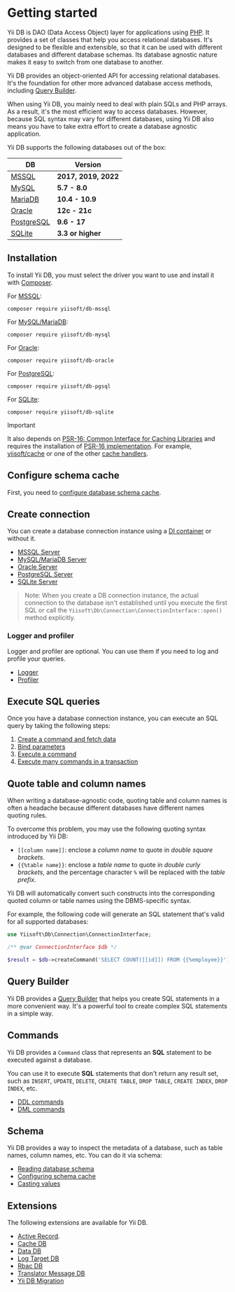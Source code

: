 # Getting started

Yii DB is DAO (Data Access Object) layer for applications using [PHP](https://www.php.net/).
It provides a set of classes that help you access relational databases.
It's designed to be flexible and extensible,
so that it can be used with different databases and different database schemas.
Its database agnostic nature makes it easy to switch from one database to another.

Yii DB provides an object-oriented API for accessing relational databases.
It's the foundation for other more advanced database access methods, including [Query Builder](query-builder.md).

When using Yii DB, you mainly need to deal with plain SQLs and PHP arrays.
As a result, it's the most efficient way to access databases.
However, because SQL syntax may vary for different databases, using Yii DB also means you have to take extra effort to
create a database agnostic application.

Yii DB supports the following databases out of the box:

| DB | Version              |
|----|----------------------|
| [MSSQL](https://www.microsoft.com/en-us/sql-server/sql-server-2019) | **2017, 2019, 2022** |
| [MySQL](https://www.mysql.com/) | **5.7 - 8.0**        |
| [MariaDB](https://mariadb.org/) | **10.4 - 10.9**    |
| [Oracle](https://www.oracle.com/database/) | **12c - 21c**       |
| [PostgreSQL](https://www.postgresql.org/) | **9.6 - 17**    |
| [SQLite](https://www.sqlite.org/) | **3.3 or higher**   |

## Installation

To install Yii DB, you must select the driver you want to use and install it with [Composer](https://getcomposer.org).

For [MSSQL](https://github.com/yiisoft/db-mssql):

```shell
composer require yiisoft/db-mssql
```

For [MySQL/MariaDB](https://github.com/yiisoft/db-mysql):

```shell
composer require yiisoft/db-mysql
```

For [Oracle](https://github.com/yiisoft/db-oracle):

```shell
composer require yiisoft/db-oracle
```

For [PostgreSQL](https://github.com/yiisoft/db-pgsql):

```shell
composer require yiisoft/db-pgsql
```

For [SQLite](https://github.com/yiisoft/db-sqlite):

```shell
composer require yiisoft/db-sqlite
```

> [!IMPORTANT]
> It also depends on [PSR-16: Common Interface for Caching Libraries](https://www.php-fig.org/psr/psr-16/) and requires
> the installation of [PSR-16 implementation](https://packagist.org/providers/psr/simple-cache-implementation).
> For example, [yiisoft/cache](https://github.com/yiisoft/cache) or one of the other [cache handlers](https://github.com/yiisoft/cache#cache-handlers).

## Configure schema cache

First, you need to [configure database schema cache](schema/cache.md).

## Create connection

You can create a database connection instance using a [DI container](https://github.com/yiisoft/di) or without it.

- [MSSQL Server](connection/mssql.md)
- [MySQL/MariaDB Server](connection/mysql.md)
- [Oracle Server](connection/oracle.md)
- [PostgreSQL Server](connection/pgsql.md)
- [SQLite Server](connection/sqlite.md)

> Note: When you create a DB connection instance, the actual connection to the database isn't established until
> you execute the first SQL or call the `Yiisoft\Db\Connection\ConnectionInterface::open()` method explicitly.

### Logger and profiler

Logger and profiler are optional. You can use them if you need to log and profile your queries.

- [Logger](connection/logger.md)
- [Profiler](connection/profiler.md)

## Execute SQL queries

Once you have a database connection instance, you can execute an SQL query by taking the following steps:

1. [Create a command and fetch data](queries/create-command-fetch-data.md)
2. [Bind parameters](queries/bind-parameters.md)
3. [Execute a command](queries/execute-command.md)
4. [Execute many commands in a transaction](queries/transactions.md)

## Quote table and column names

When writing a database-agnostic code, quoting table and column names is often a headache because different databases
have different names quoting rules.

To overcome this problem, you may use the following quoting syntax introduced by Yii DB:

- `[[column name]]`: enclose a *column name* to quote in *double square brackets*.
- `{{%table name}}`: enclose a *table name* to quote in *double curly brackets*, and the percentage character `%`
  will be replaced with the *table prefix*.

Yii DB will automatically convert such constructs into the corresponding quoted column or table names using the DBMS-specific syntax.

For example, the following code will generate an SQL statement that's valid for all supported databases:

```php
use Yiisoft\Db\Connection\ConnectionInterface;

/** @var ConnectionInterface $db */

$result = $db->createCommand('SELECT COUNT([[id]]) FROM {{%employee}}')->queryScalar()
```

## Query Builder

Yii DB provides a [Query Builder](query-builder.md) that helps you create SQL statements in a more convenient way.
It's a powerful tool to create complex SQL statements in a simple way.

## Commands

Yii DB provides a `Command` class that represents an **SQL** statement to be executed against a database.

You can use it to execute **SQL** statements that don't return any result set, such as `INSERT`, `UPDATE`, `DELETE`,
`CREATE TABLE`, `DROP TABLE`, `CREATE INDEX`, `DROP INDEX`, etc.

- [DDL commands](command/ddl.md)
- [DML commands](command/dml.md)

## Schema

Yii DB provides a way to inspect the metadata of a database, such as table names, column names, etc. You can do it
via schema:

- [Reading database schema](schema/usage.md)
- [Configuring schema cache](schema/cache.md)
- [Casting values](schema/typecasting.md)

## Extensions

The following extensions are available for Yii DB.

- [Active Record](https://github.com/yiisoft/active-record).
- [Cache DB](https://github.com/yiisoft/cache-db)
- [Data DB](https://github.com/yiisoft/data-db)
- [Log Target DB](https://github.com/yiisoft/log-target-db)
- [Rbac DB](https://github.com/yiisoft/rbac-db)
- [Translator Message DB](https://github.com/yiisoft/translator-message-db)
- [Yii DB Migration](https://github.com/yiisoft/yii-db-migration)
